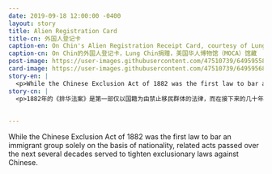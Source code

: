 ```yaml
---
date: 2019-09-18 12:00:00 -0400
layout: story
title: Alien Registration Card
title-cn: 外国人登记卡
caption-en: On Chin's Alien Registration Receipt Card, courtesy of Lung Chin, Museum of Chinese in America (MOCA) Collection
caption-cn: On Chin的外国人登记卡，Lung Chin捐赠，美国华人博物馆（MOCA）馆藏
post-image: https://user-images.githubusercontent.com/47510739/64959558-6afd7900-d85f-11e9-831e-97e34944bebc.jpg
card-image: https://user-images.githubusercontent.com/47510739/64959568-705ac380-d85f-11e9-8419-522924cb62cd.jpg
story-en: |
  <p>While the Chinese Exclusion Act of 1882 was the first law to bar an immigrant group solely on the basis of nationality, related acts passed over the next several decades served to tighten exclusionary laws against Chinese. The Alien Registration Act of 1940, popularly known as the Smith Act, required that all resident aliens in the U.S. be registered and fingerprinted and that they carry their card with them at all times. The Smith Act was enacted in response to the growing fears of fascism and communism, as well as the labor movement being led by the immigrant workers. But registration cards like this harken back to the Geary Act of 1892, which not only renewed the Chinese Exclusion Act but required Chinese to carry documentation at all times. This alien registration card belonged to On Chin – the front of his card bears his name and address while the back bears his signature and right index fingerprint.</p>
story-cn: |
  <p>1882年的《排华法案》是第一部仅以国籍为由禁止移民群体的法律，而在接下来的几十年里，又通过了一些相关的法案，加强了针对华人的排华法律。1940年的《外国人登记法》（Alien Registration Act），即广为人知的《史密斯法》（Smith Act），要求所有在美国居住的外国人都必须登记并采集指纹，而且他们必须随身携带这张登记证。史密斯法案的颁布是为了回应对日益增长的法西斯主义和共产主义的恐惧，同时也有对由移民工人领导的劳工运动的担忧。但像这样的登记卡可以追溯到1892年的《基瑞法案》（Geary Act），该法案不仅更新了《排华法案》，而且还要求中国人随身携带文件。这是On Chin的外国人登记卡——卡的正面写着他的姓名和地址，背面有他的签名和右手食指指纹。</p>
  
  
---
```

While the Chinese Exclusion Act of 1882 was the first law to bar an immigrant group solely on the basis of nationality, related acts passed over the next several decades served to tighten exclusionary laws against Chinese.  

